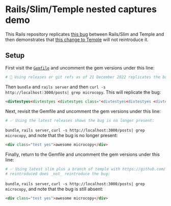 # Rails/Slim/Temple nested captures demo

This Rails repository replicates [this bug](https://github.com/slim-template/slim/issues/898) between Rails/Slim and Temple and then demonstrates that [this change to Temple](https://github.com/judofyr/temple/pull/112) will not reintroduce it.

## Setup

First visit the [`Gemfile`](Gemfile) and uncomment the gem versions under this line:

```ruby
# 🚫 Using releases or git refs as of 21 December 2022 replicates the bug:
```

Then `bundle` and `rails server` and then `curl -s http://localhost:3000/posts| grep microcopy`. This will replicate the bug:

```html
<divtestyes<divtestyes <divtestyes class="<divtestyes<divtestyes <divtestyes class="">awesome microcopy</div>
```

Next, revisit the Gemfile and uncomment the gem versions under this line:

```ruby
# ✅ Using the latest releases shows the bug is no longer present:
```

`bundle`, `rails server`, `curl -s http://localhost:3000/posts| grep microcopy`, and note that the bug is no longer present:

```html
<div class="test yes">awesome microcopy</div>
```

Finally, return to the Gemfile and uncomment the gem versions under this line:

```ruby
# ✅ Using latest slim plus a branch of temple with https://github.com/judofyr/temple/pull/112
# reintroduced does _not_ reintroduce the bug:
```

`bundle`, `rails server`, `curl -s http://localhost:3000/posts| grep microcopy`, and note that the bug is still absent:

```html
<div class="test yes">awesome microcopy</div>
```
